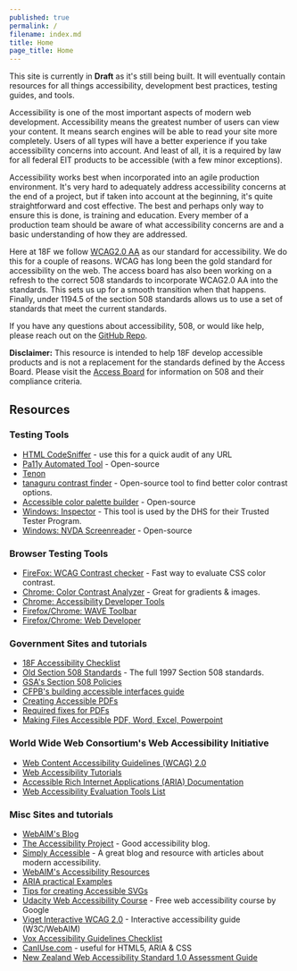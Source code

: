 ```yaml
---
published: true
permalink: /
filename: index.md
title: Home
page_title: Home
---
```


This site is currently in __Draft__ as it's still being built. It will eventually contain resources for all things accessibility, development best practices, testing guides, and tools.

Accessibility is one of the most important aspects of modern web development. Accessibility means the greatest number of users can view your content. It means search engines will be able to read your site more completely. Users of all types will have a better experience if you take accessibility concerns into account. And least of all, it is a required by law for all federal EIT products to be accessible (with a few minor exceptions).

Accessibility works best when incorporated into an agile production environment. It's very hard to adequately address accessibility concerns at the end of a project, but if taken into account at the beginning, it's quite straightforward and cost effective. The best and perhaps only way to ensure this is done, is training and education. Every member of a production team should be aware of what accessibility concerns are and a basic understanding of how they are addressed.

Here at 18F we follow [WCAG2.0 AA](https://www.w3.org/TR/WCAG20/) as our standard for accessibility. We do this for a couple of reasons. WCAG has long been the gold standard for accessibility on the web. The access board has also been working on a refresh to the correct 508 standards to incorporate WCAG2.0 AA into the standards. This sets us up for a smooth transition when that happens. Finally, under 1194.5 of the section 508 standards allows us to use a set of standards that meet the current standards.

If you have any questions about accessibility, 508, or would like help, please reach out on the [GitHub Repo](https://github.com/18F/accessibility).

__Disclaimer:__ This resource is intended to help 18F develop accessible products and is not a replacement for the standards defined by the Access Board. Please visit the [Access Board](http://www.access-board.gov/guidelines-and-standards/communications-and-it/about-the-section-508-standards/section-508-standards) for information on 508 and their compliance criteria.

## Resources

### Testing Tools

* [HTML CodeSniffer](http://squizlabs.github.io/HTML_CodeSniffer/) - use this for a quick audit of any URL
* [Pa11y Automated Tool](http://pa11y.org/) - Open-source
* [Tenon](https://tenon.io/)
* [tanaguru contrast finder](http://contrast-finder.tanaguru.com/) - Open-source tool to find better color contrast options.
* [Accessible color palette builder](https://toolness.github.io/accessible-color-matrix/) - Open-source
* [Windows: Inspector](https://msdn.microsoft.com/en-us/library/windows/desktop/dd318521%28v=vs.85%29.aspx) - This tool is used by the DHS for their Trusted Tester Program.
* [Windows: NVDA Screenreader](https://www.nvaccess.org/) - Open-source

### Browser Testing Tools
* [FireFox: WCAG Contrast checker](https://addons.mozilla.org/EN-US/firefox/addon/wcag-contrast-checker/) - Fast way to evaluate CSS color contrast.
* [Chrome:  Color Contrast Analyzer](https://chrome.google.com/webstore/detail/color-contrast-analyzer/dagdlcijhfbmgkjokkjicnnfimlebcll?hl=en) - Great for gradients & images.
* [Chrome: Accessibility Developer Tools](https://chrome.google.com/webstore/detail/accessibility-developer-t/fpkknkljclfencbdbgkenhalefipecmb?hl=en)
* [Firefox/Chrome: WAVE Toolbar](http://wave.webaim.org/extension/)
* [Firefox/Chrome: Web Developer](https://chrispederick.com/work/web-developer/)

### Government Sites and tutorials
* [18F Accessibility Checklist](./checklist/)
* [Old Section 508 Standards](http://www.access-board.gov/guidelines-and-standards/communications-and-it/about-the-section-508-standards/section-508-standards) - The full 1997 Section 508 standards.
* [GSA's Section 508 Policies](http://www.gsa.gov/portal/content/105254)
* [CFPB's building accessible interfaces guide](http://cfpb.github.io/design-manual/best-practices/accessibility-best-practices)
* [Creating Accessible PDFs](http://www.section508.va.gov/support/tutorials/pdf/index.asp)
* [Required fixes for PDFs](http://www.hhs.gov/web/section-508/making-files-accessible/pdf-required/index.html)
* [Making Files Accessible PDF, Word, Excel, Powerpoint](http://www.hhs.gov/web/section-508/making-files-accessible/index.html)

### World Wide Web Consortium's Web Accessibility Initiative
* [Web Content Accessibility Guidelines (WCAG) 2.0](https://www.w3.org/TR/WCAG20/)
* [Web Accessibility Tutorials](http://www.w3.org/WAI/tutorials/)
* [Accessible Rich Internet Applications (ARIA) Documentation](http://www.w3.org/html/wg/drafts/html/master/dom.html#wai-aria) 
* [Web Accessibility Evaluation Tools List](https://www.w3.org/WAI/ER/tools/)

### Misc Sites and tutorials
* [WebAIM's Blog](http://webaim.org/blog/)
* [The Accessibility Project](http://a11yproject.com/) - Good accessibility blog.
* [Simply Accessible](http://simplyaccessible.com/archives/) - A great blog and resource with articles about modern accessibility.
* [WebAIM's Accessibility Resources](http://webaim.org/resources/)
* [ARIA practical Examples](http://heydonworks.com/practical_aria_examples/)
* [Tips for creating Accessible SVGs](http://www.sitepoint.com/tips-accessible-svg/)
* [Udacity Web Accessibility Course](https://www.udacity.com/course/web-accessibility--ud891) - Free web accessibility course by Google
* [Viget Interactive WCAG 2.0](http://code.viget.com/interactive-wcag/#responsibility=&level=aa) - Interactive accessibility guide (W3C/WebAIM)
* [Vox Accessibility Guidelines Checklist](http://accessibility.voxmedia.com/)
* [CanIUse.com](http://caniuse.com/) - useful for HTML5, ARIA & CSS 
* [New Zealand Web Accessibility Standard 1.0 Assessment Guide](http://govtnz.github.io/web-standards/guidance/assessment-guides/web-a11y-standard-assessment-guide.html)
